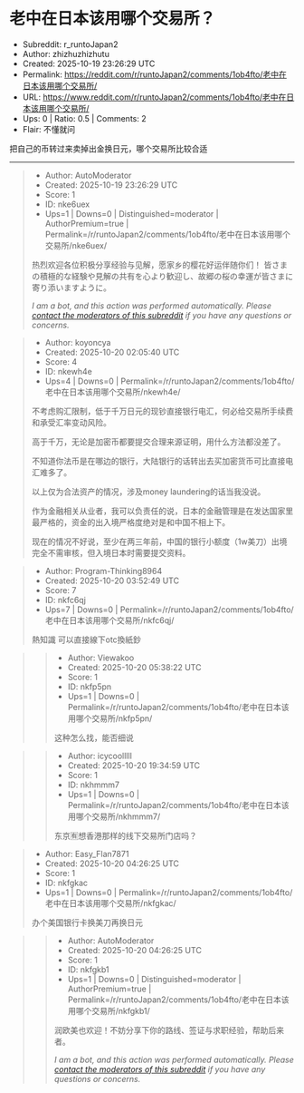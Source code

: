 # 老中在日本该用哪个交易所？

- Subreddit: r_runtoJapan2
- Author: zhizhuzhizhutu
- Created: 2025-10-19 23:26:29 UTC
- Permalink: https://reddit.com/r/runtoJapan2/comments/1ob4fto/老中在日本该用哪个交易所/
- URL: https://www.reddit.com/r/runtoJapan2/comments/1ob4fto/老中在日本该用哪个交易所/
- Ups: 0 | Ratio: 0.5 | Comments: 2
- Flair: 不懂就问


把自己的币转过来卖掉出金换日元，哪个交易所比较合适


---

> - Author: AutoModerator
> - Created: 2025-10-19 23:26:29 UTC
> - Score: 1
> - ID: nke6uex
> - Ups=1 | Downs=0 | Distinguished=moderator | AuthorPremium=true | Permalink=/r/runtoJapan2/comments/1ob4fto/老中在日本该用哪个交易所/nke6uex/
>
> 热烈欢迎各位积极分享经验与见解，愿家乡的樱花好运伴随你们！
> 皆さまの積極的な経験や見解の共有を心より歓迎し、故郷の桜の幸運が皆さまに寄り添いますように。
> 
> *I am a bot, and this action was performed automatically. Please [contact the moderators of this subreddit](/message/compose/?to=/r/runtoJapan2) if you have any questions or concerns.*

> - Author: koyoncya
> - Created: 2025-10-20 02:05:40 UTC
> - Score: 4
> - ID: nkewh4e
> - Ups=4 | Downs=0 | Permalink=/r/runtoJapan2/comments/1ob4fto/老中在日本该用哪个交易所/nkewh4e/
>
> 不考虑购汇限制，低于千万日元的现钞直接银行电汇，何必给交易所手续费和承受汇率变动风险。
> 
> 高于千万，无论是加密币都要提交合理来源证明，用什么方法都没差了。
> 
> 不知道你法币是在哪边的银行，大陆银行的话转出去买加密货币可比直接电汇难多了。
> 
> 以上仅为合法资产的情况，涉及money laundering的话当我没说。
> 
> 作为金融相关从业者，我可以负责任的说，日本的金融管理是在发达国家里最严格的，资金的出入境严格度绝对是和中国不相上下。
> 
> 现在的情况不好说，至少在两三年前，中国的银行小额度（1w美刀）出境完全不需审核，但入境日本时需要提交资料。

> - Author: Program-Thinking8964
> - Created: 2025-10-20 03:52:49 UTC
> - Score: 7
> - ID: nkfc6qj
> - Ups=7 | Downs=0 | Permalink=/r/runtoJapan2/comments/1ob4fto/老中在日本该用哪个交易所/nkfc6qj/
>
> 熱知識 可以直接線下otc換紙鈔

>> - Author: Viewakoo
>> - Created: 2025-10-20 05:38:22 UTC
>> - Score: 1
>> - ID: nkfp5pn
>> - Ups=1 | Downs=0 | Permalink=/r/runtoJapan2/comments/1ob4fto/老中在日本该用哪个交易所/nkfp5pn/
>>
>> 这种怎么找，能否细说

>> - Author: icycoolllll
>> - Created: 2025-10-20 19:34:59 UTC
>> - Score: 1
>> - ID: nkhmmm7
>> - Ups=1 | Downs=0 | Permalink=/r/runtoJapan2/comments/1ob4fto/老中在日本该用哪个交易所/nkhmmm7/
>>
>> 东京🈶想香港那样的线下交易所门店吗？

> - Author: Easy_Flan7871
> - Created: 2025-10-20 04:26:25 UTC
> - Score: 1
> - ID: nkfgkac
> - Ups=1 | Downs=0 | Permalink=/r/runtoJapan2/comments/1ob4fto/老中在日本该用哪个交易所/nkfgkac/
>
> 办个美国银行卡换美刀再换日元

>> - Author: AutoModerator
>> - Created: 2025-10-20 04:26:25 UTC
>> - Score: 1
>> - ID: nkfgkb1
>> - Ups=1 | Downs=0 | Distinguished=moderator | AuthorPremium=true | Permalink=/r/runtoJapan2/comments/1ob4fto/老中在日本该用哪个交易所/nkfgkb1/
>>
>> 润欧美也欢迎！不妨分享下你的路线、签证与求职经验，帮助后来者。
>> 
>> 
>> *I am a bot, and this action was performed automatically. Please [contact the moderators of this subreddit](/message/compose/?to=/r/runtoJapan2) if you have any questions or concerns.*
